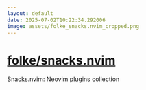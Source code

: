 ```yaml
---
layout: default
date: 2025-07-02T10:22:34.292006
image: assets/folke_snacks.nvim_cropped.png
---
```


# [folke/snacks.nvim](https://github.com/folke/snacks.nvim)

Snacks.nvim: Neovim plugins collection
